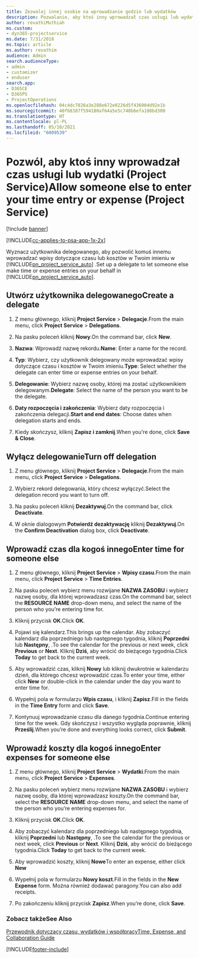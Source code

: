 ```yaml
---
title: Zezwalaj innej osobie na wprowadzanie godzin lub wydatków
description: Pozwalanie, aby ktoś inny wprowadzał czas usługi lub wydatki w Project Service
author: revathiMuthiah
ms.custom:
- dyn365-projectservice
ms.date: 7/31/2018
ms.topic: article
ms.author: revathim
audience: Admin
search.audienceType:
- admin
- customizer
- enduser
search.app:
- D365CE
- D365PS
- ProjectOperations
ms.openlocfilehash: 04c4dc7826a3e288e672e0226d5f436904d92e1b
ms.sourcegitcommit: 40f68387f594180af64a5e5c748b6efa188bd300
ms.translationtype: HT
ms.contentlocale: pl-PL
ms.lasthandoff: 05/10/2021
ms.locfileid: "6009539"
---
```

# <a name="allow-someone-else-to-enter-your-time-entry-or-expense-project-service"></a><span data-ttu-id="b5c4e-103">Pozwól, aby ktoś inny wprowadzał czas usługi lub wydatki (Project Service)</span><span class="sxs-lookup"><span data-stu-id="b5c4e-103">Allow someone else to enter your time entry or expense (Project Service)</span></span>

[!include [banner](../includes/psa-now-project-operations.md)]

[!INCLUDE[cc-applies-to-psa-app-1x-2x](../includes/cc-applies-to-psa-app-1x-2x.md)]

<span data-ttu-id="b5c4e-104">Wyznacz użytkownika delegowanego, aby pozwolić komuś innemu wprowadzać wpisy dotyczące czasu lub kosztów w Twoim imieniu w [!INCLUDE[pn_project_service_auto](../includes/pn-project-service-auto.md)] .</span><span class="sxs-lookup"><span data-stu-id="b5c4e-104">Set up a delegate to let someone else make time or expense entries on your behalf in [!INCLUDE[pn_project_service_auto](../includes/pn-project-service-auto.md)].</span></span>  
  
## <a name="create-a-delegate"></a><span data-ttu-id="b5c4e-105">Utwórz użytkownika delegowanego</span><span class="sxs-lookup"><span data-stu-id="b5c4e-105">Create a delegate</span></span>  
  
1.  <span data-ttu-id="b5c4e-106">Z menu głównego, kliknij **Project Service** > **Delegacje**.</span><span class="sxs-lookup"><span data-stu-id="b5c4e-106">From the main menu, click **Project Service** > **Delegations**.</span></span>  
  
2.  <span data-ttu-id="b5c4e-107">Na pasku poleceń kliknij **Nowy**.</span><span class="sxs-lookup"><span data-stu-id="b5c4e-107">On the command bar, click **New**.</span></span>  
  
3. <span data-ttu-id="b5c4e-108">**Nazwa**: Wprowadź nazwę rekordu.</span><span class="sxs-lookup"><span data-stu-id="b5c4e-108">**Name**: Enter a name for the record.</span></span>  
  
4. <span data-ttu-id="b5c4e-109">**Typ**: Wybierz, czy użytkownik delegowany może wprowadzać wpisy dotyczące czasu i kosztów w Twoim imieniu.</span><span class="sxs-lookup"><span data-stu-id="b5c4e-109">**Type**: Select whether the delegate can enter time or expense entries on your behalf.</span></span>  
  
5. <span data-ttu-id="b5c4e-110">**Delegowanie**: Wybierz nazwę osoby, której ma zostać użytkownikiem delegowanym.</span><span class="sxs-lookup"><span data-stu-id="b5c4e-110">**Delegate**: Select the name of the person you want to be the delegate.</span></span>  
  
6. <span data-ttu-id="b5c4e-111">**Daty rozpoczęcia i zakończenia**: Wybierz daty rozpoczęcia i zakończenia delegacji.</span><span class="sxs-lookup"><span data-stu-id="b5c4e-111">**Start and end dates**: Choose dates when delegation starts and ends.</span></span>  
  
7.  <span data-ttu-id="b5c4e-112">Kiedy skończysz, kliknij **Zapisz i zamknij**.</span><span class="sxs-lookup"><span data-stu-id="b5c4e-112">When you're done, click **Save & Close**.</span></span>  
  
## <a name="turn-off-delegation"></a><span data-ttu-id="b5c4e-113">Wyłącz delegowanie</span><span class="sxs-lookup"><span data-stu-id="b5c4e-113">Turn off delegation</span></span>  
  
1.  <span data-ttu-id="b5c4e-114">Z menu głównego, kliknij **Project Service** > **Delegacje**.</span><span class="sxs-lookup"><span data-stu-id="b5c4e-114">From the main menu, click **Project Service** > **Delegations**.</span></span>  
  
2.  <span data-ttu-id="b5c4e-115">Wybierz rekord delegowania, który chcesz wyłączyć.</span><span class="sxs-lookup"><span data-stu-id="b5c4e-115">Select the delegation record you want to turn off.</span></span>  
  
3.  <span data-ttu-id="b5c4e-116">Na pasku poleceń kliknij **Dezaktywuj**.</span><span class="sxs-lookup"><span data-stu-id="b5c4e-116">On the command bar, click **Deactivate**.</span></span>  
  
4.  <span data-ttu-id="b5c4e-117">W oknie dialogowym **Potwierdź dezaktywację** kliknij **Dezaktywuj**.</span><span class="sxs-lookup"><span data-stu-id="b5c4e-117">On the **Confirm Deactivation** dialog box, click **Deactivate**.</span></span>  
  
## <a name="enter-time-for-someone-else"></a><span data-ttu-id="b5c4e-118">Wprowadź czas dla kogoś innego</span><span class="sxs-lookup"><span data-stu-id="b5c4e-118">Enter time for someone else</span></span>  
  
1.  <span data-ttu-id="b5c4e-119">Z menu głównego, kliknij **Project Service** > **Wpisy czasu**.</span><span class="sxs-lookup"><span data-stu-id="b5c4e-119">From the main menu, click **Project Service** > **Time Entries**.</span></span>  
  
2.  <span data-ttu-id="b5c4e-120">Na pasku poleceń wybierz menu rozwijane **NAZWA ZASOBU** i wybierz nazwę osoby, dla której wprowadzasz czas.</span><span class="sxs-lookup"><span data-stu-id="b5c4e-120">On the command bar, select the **RESOURCE NAME** drop-down menu, and select the name of the person who you’re entering time for.</span></span>  
  
3.  <span data-ttu-id="b5c4e-121">Kliknij przycisk **OK**.</span><span class="sxs-lookup"><span data-stu-id="b5c4e-121">Click **OK**.</span></span>  
  
4.  <span data-ttu-id="b5c4e-122">Pojawi się kalendarz.</span><span class="sxs-lookup"><span data-stu-id="b5c4e-122">This brings up the calendar.</span></span> <span data-ttu-id="b5c4e-123">Aby zobaczyć kalendarz dla poprzedniego lub następnego tygodnia, kliknij **Poprzedni** lub **Następny**, .</span><span class="sxs-lookup"><span data-stu-id="b5c4e-123">To see the calendar for the previous or next week, click **Previous** or **Next**.</span></span> <span data-ttu-id="b5c4e-124">Kliknij **Dziś**, aby wrócić do bieżącego tygodnia.</span><span class="sxs-lookup"><span data-stu-id="b5c4e-124">Click **Today** to get back to the current week.</span></span>  
  
5.  <span data-ttu-id="b5c4e-125">Aby wprowadzić czas, kliknij **Nowy** lub kliknij dwukrotnie w kalendarzu dzień, dla którego chcesz wprowadzić czas.</span><span class="sxs-lookup"><span data-stu-id="b5c4e-125">To enter your time, either click **New** or double-click in the calendar under the day you want to enter time for.</span></span>  
  
6.  <span data-ttu-id="b5c4e-126">Wypełnij pola w formularzu **Wpis czasu**, i kliknij **Zapisz**.</span><span class="sxs-lookup"><span data-stu-id="b5c4e-126">Fill in the fields in the **Time Entry** form and click **Save**.</span></span>  
  
7.  <span data-ttu-id="b5c4e-127">Kontynuuj wprowadzanie czasu dla danego tygodnia.</span><span class="sxs-lookup"><span data-stu-id="b5c4e-127">Continue entering time for the week.</span></span> <span data-ttu-id="b5c4e-128">Gdy skończysz i wszystko wygląda poprawnie, kliknij **Prześlij**.</span><span class="sxs-lookup"><span data-stu-id="b5c4e-128">When you’re done and everything looks correct, click **Submit**.</span></span>  
  
## <a name="enter-expenses-for-someone-else"></a><span data-ttu-id="b5c4e-129">Wprowadź koszty dla kogoś innego</span><span class="sxs-lookup"><span data-stu-id="b5c4e-129">Enter expenses for someone else</span></span>  
  
1.  <span data-ttu-id="b5c4e-130">Z menu głównego, kliknij **Project Service** > **Wydatki**.</span><span class="sxs-lookup"><span data-stu-id="b5c4e-130">From the main menu, click **Project Service** > **Expenses**.</span></span>  
  
2.  <span data-ttu-id="b5c4e-131">Na pasku poleceń wybierz menu rozwijane **NAZWA ZASOBU** i wybierz nazwę osoby, dla której wprowadzasz koszty.</span><span class="sxs-lookup"><span data-stu-id="b5c4e-131">On the command bar, select the **RESOURCE NAME** drop-down menu, and select the name of the person who you’re entering expenses for.</span></span>  
  
3.  <span data-ttu-id="b5c4e-132">Kliknij przycisk **OK**.</span><span class="sxs-lookup"><span data-stu-id="b5c4e-132">Click **OK**.</span></span>  
  
4.  <span data-ttu-id="b5c4e-133">Aby zobaczyć kalendarz dla poprzedniego lub następnego tygodnia, kliknij **Poprzedni** lub **Następny**, .</span><span class="sxs-lookup"><span data-stu-id="b5c4e-133">To see the calendar for the previous or next week, click **Previous** or **Next**.</span></span> <span data-ttu-id="b5c4e-134">Kliknij **Dziś**, aby wrócić do bieżącego tygodnia.</span><span class="sxs-lookup"><span data-stu-id="b5c4e-134">Click **Today** to get back to the current week.</span></span>  
  
5.  <span data-ttu-id="b5c4e-135">Aby wprowadzić koszty, kliknij **Nowe**</span><span class="sxs-lookup"><span data-stu-id="b5c4e-135">To enter an expense, either click **New**</span></span>  
  
6.  <span data-ttu-id="b5c4e-136">Wypełnij pola w formularzu **Nowy koszt**.</span><span class="sxs-lookup"><span data-stu-id="b5c4e-136">Fill in the fields in the **New Expense** form.</span></span> <span data-ttu-id="b5c4e-137">Można również dodawać paragony.</span><span class="sxs-lookup"><span data-stu-id="b5c4e-137">You can also add receipts.</span></span>  
  
7.  <span data-ttu-id="b5c4e-138">Po zakończeniu kliknij przycisk **Zapisz**.</span><span class="sxs-lookup"><span data-stu-id="b5c4e-138">When you’re done, click **Save**.</span></span>  
  
### <a name="see-also"></a><span data-ttu-id="b5c4e-139">Zobacz także</span><span class="sxs-lookup"><span data-stu-id="b5c4e-139">See Also</span></span>  
 [<span data-ttu-id="b5c4e-140">Przewodnik dotyczący czasu, wydatków i współpracy</span><span class="sxs-lookup"><span data-stu-id="b5c4e-140">Time, Expense, and Collaboration Guide</span></span>](../psa/time-expense-collaboration-guide.md)


[!INCLUDE[footer-include](../includes/footer-banner.md)]